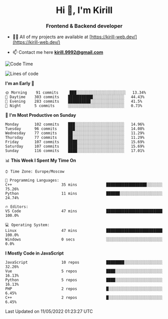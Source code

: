<h1 align="center">Hi 👋, I'm Kirill</h1>
<h3 align="center">Frontend & Backend developer</h3>

- 👨‍💻 All of my projects are available at [https://kirill-web.dev/](https://kirill-web.dev/)

- 📫 Contact me here **kirill.9992@gmail.com**











<!--START_SECTION:waka-->
![Code Time](http://img.shields.io/badge/Code%20Time-0-blue)

![Lines of code](https://img.shields.io/badge/From%20Hello%20World%20I%27ve%20Written-477%20Thousand%20lines%20of%20code-blue)

**I'm an Early 🐤** 

```text
🌞 Morning    91 commits     ███░░░░░░░░░░░░░░░░░░░░░░   13.34% 
🌆 Daytime    303 commits    ███████████░░░░░░░░░░░░░░   44.43% 
🌃 Evening    283 commits    ██████████░░░░░░░░░░░░░░░   41.5% 
🌙 Night      5 commits      ░░░░░░░░░░░░░░░░░░░░░░░░░   0.73%

```
📅 **I'm Most Productive on Sunday** 

```text
Monday       102 commits    ███░░░░░░░░░░░░░░░░░░░░░░   14.96% 
Tuesday      96 commits     ███░░░░░░░░░░░░░░░░░░░░░░   14.08% 
Wednesday    77 commits     ██░░░░░░░░░░░░░░░░░░░░░░░   11.29% 
Thursday     77 commits     ██░░░░░░░░░░░░░░░░░░░░░░░   11.29% 
Friday       107 commits    ████░░░░░░░░░░░░░░░░░░░░░   15.69% 
Saturday     107 commits    ████░░░░░░░░░░░░░░░░░░░░░   15.69% 
Sunday       116 commits    ████░░░░░░░░░░░░░░░░░░░░░   17.01%

```


📊 **This Week I Spent My Time On** 

```text
⌚︎ Time Zone: Europe/Moscow

💬 Programming Languages: 
C++                      35 mins             ██████████████████░░░░░░░   75.26% 
Python                   11 mins             ██████░░░░░░░░░░░░░░░░░░░   24.74%

🔥 Editors: 
VS Code                  47 mins             █████████████████████████   100.0%

💻 Operating System: 
Linux                    47 mins             █████████████████████████   100.0% 
Windows                  0 secs              ░░░░░░░░░░░░░░░░░░░░░░░░░   0.0%

```

**I Mostly Code in JavaScript** 

```text
JavaScript               10 repos            ████████░░░░░░░░░░░░░░░░░   32.26% 
Vue                      5 repos             ████░░░░░░░░░░░░░░░░░░░░░   16.13% 
Python                   5 repos             ████░░░░░░░░░░░░░░░░░░░░░   16.13% 
PHP                      2 repos             █░░░░░░░░░░░░░░░░░░░░░░░░   6.45% 
C++                      2 repos             █░░░░░░░░░░░░░░░░░░░░░░░░   6.45%

```



 Last Updated on 11/05/2022 01:23:27 UTC
<!--END_SECTION:waka-->

